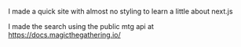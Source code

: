 I made a quick site with almost no styling to learn a little about next.js 

I made the search using the public mtg api at https://docs.magicthegathering.io/
